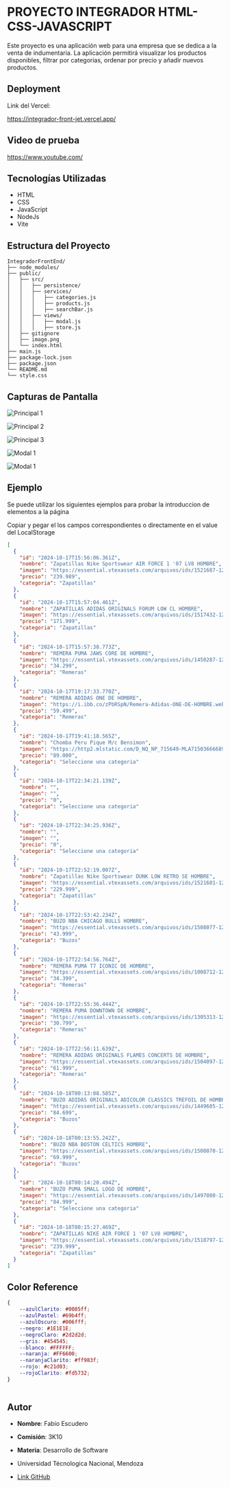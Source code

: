 
# PROYECTO INTEGRADOR HTML-CSS-JAVASCRIPT

Este proyecto es una aplicación web para una empresa que se dedica a la venta de indumentaria. La aplicación permitirá visualizar los productos disponibles, filtrar por categorias, ordenar por precio y añadir nuevos productos.


## Deployment

Link del Vercel:

https://integrador-front-jet.vercel.app/

## Video de prueba

https://www.youtube.com/



## Tecnologías Utilizadas
- HTML
- CSS
- JavaScript
- NodeJs
- Vite


## Estructura del Proyecto

```
IntegradorFrontEnd/
├── node_modules/
├── public/
│   ├── src/
│   │   ├── persistence/
│   │   ├── services/
│   │   │   ├── categories.js
│   │   │   ├── products.js
│   │   │   ├── searchBar.js
│   │   ├── views/
│   │   │   ├── modal.js
│   │   │   ├── store.js
│   ├── gitignore
│   ├── image.png
│   └── index.html
├── main.js
├── package-lock.json
├── package.json
└── README.md
└── style.css
```




## Capturas de Pantalla

![Principal 1](./capturas/principal1.png)

![Principal 2](./capturas/principal2.png)

![Principal 3](./capturas/principal3.png)

![Modal 1](./capturas/modal1.png)

![Modal 1](./capturas/modal2.png)


## Ejemplo

Se puede utilizar los siguientes ejemplos para probar la introduccion de elementos a la página

Copiar y pegar el los campos correspondientes o directamente en el value del LocalStorage

``` json
[
  {
    "id": "2024-10-17T15:56:06.361Z",
    "nombre": "Zapatillas Nike Sportswear AIR FORCE 1 '07 LV8 HOMBRE",
    "imagen": "https://essential.vtexassets.com/arquivos/ids/1521687-1200-auto?v=638645942099330000&width=1200&height=auto&aspect=true",
    "precio": "239.989",
    "categoria": "Zapatillas"
  },
  {
    "id": "2024-10-17T15:57:04.461Z",
    "nombre": "ZAPATILLAS ADIDAS ORIGINALS FORUM LOW CL HOMBRE",
    "imagen": "https://essential.vtexassets.com/arquivos/ids/1517432-1200-auto?v=638622606291030000&width=1200&height=auto&aspect=true",
    "precio": "171.999",
    "categoria": "Zapatillas"
  },
  {
    "id": "2024-10-17T15:57:38.773Z",
    "nombre": "REMERA PUMA JAWS CORE DE HOMBRE",
    "imagen": "https://essential.vtexassets.com/arquivos/ids/1450287-1200-auto?v=638497474350200000&width=1200&height=auto&aspect=true",
    "precio": "34.299",
    "categoria": "Remeras"
  },
  {
    "id": "2024-10-17T19:17:33.770Z",
    "nombre": "REMERA ADIDAS ONE DE HOMBRE",
    "imagen": "https://i.ibb.co/zPbRSpN/Remera-Adidas-ONE-DE-HOMBRE.webp",
    "precio": "59.499",
    "categoria": "Remeras"
  },
  {
    "id": "2024-10-17T19:41:18.565Z",
    "nombre": "Chomba Peru Pique M/c Bensimon",
    "imagen": "https://http2.mlstatic.com/D_NQ_NP_715649-MLA71503666689_092023-O.webp",
    "precio": "89.000",
    "categoria": "Seleccione una categoria"
  },
  {
    "id": "2024-10-17T22:34:21.139Z",
    "nombre": "",
    "imagen": "",
    "precio": "0",
    "categoria": "Seleccione una categoria"
  },
  {
    "id": "2024-10-17T22:34:25.936Z",
    "nombre": "",
    "imagen": "",
    "precio": "0",
    "categoria": "Seleccione una categoria"
  },
  {
    "id": "2024-10-17T22:52:19.007Z",
    "nombre": "Zapatillas Nike Sportswear DUNK LOW RETRO SE HOMBRE",
    "imagen": "https://essential.vtexassets.com/arquivos/ids/1521601-1200-auto?v=638645914033000000&width=1200&height=auto&aspect=true",
    "precio": "229.999",
    "categoria": "Zapatillas"
  },
  {
    "id": "2024-10-17T22:53:42.234Z",
    "nombre": "BUZO NBA CHICAGO BULLS HOMBRE",
    "imagen": "https://essential.vtexassets.com/arquivos/ids/1508077-1200-auto?v=638554438966570000&width=1200&height=auto&aspect=true",
    "precio": "43.999",
    "categoria": "Buzos"
  },
  {
    "id": "2024-10-17T22:54:56.764Z",
    "nombre": "REMERA PUMA T7 ICONIC DE HOMBRE",
    "imagen": "https://essential.vtexassets.com/arquivos/ids/1008712-1200-auto?v=638365616304970000&width=1200&height=auto&aspect=true",
    "precio": "34.399",
    "categoria": "Remeras"
  },
  {
    "id": "2024-10-17T22:55:36.444Z",
    "nombre": "REMERA PUMA DOWNTOWN DE HOMBRE",
    "imagen": "https://essential.vtexassets.com/arquivos/ids/1305313-1200-auto?v=638472539656100000&width=1200&height=auto&aspect=true",
    "precio": "30.799",
    "categoria": "Remeras"
  },
  {
    "id": "2024-10-17T22:56:11.639Z",
    "nombre": "REMERA ADIDAS ORIGINALS FLAMES CONCERTS DE HOMBRE",
    "imagen": "https://essential.vtexassets.com/arquivos/ids/1504097-1200-auto?v=638550182719570000&width=1200&height=auto&aspect=true",
    "precio": "61.999",
    "categoria": "Remeras"
  },
  {
    "id": "2024-10-18T00:13:08.585Z",
    "nombre": "BUZO ADIDAS ORIGINALS ADICOLOR CLASSICS TREFOIL DE HOMBRE",
    "imagen": "https://essential.vtexassets.com/arquivos/ids/1449605-1200-auto?v=638518938258500000&width=1200&height=auto&aspect=true",
    "precio": "84.699",
    "categoria": "Buzos"
  },
  {
    "id": "2024-10-18T00:13:55.242Z",
    "nombre": "BUZO NBA BOSTON CELTICS HOMBRE",
    "imagen": "https://essential.vtexassets.com/arquivos/ids/1508070-1200-auto?v=638554437345700000&width=1200&height=auto&aspect=true",
    "precio": "69.999",
    "categoria": "Buzos"
  },
  {
    "id": "2024-10-18T00:14:20.494Z",
    "nombre": "BUZO PUMA SMALL LOGO DE HOMBRE",
    "imagen": "https://essential.vtexassets.com/arquivos/ids/1497080-1200-auto?v=638550055879570000&width=1200&height=auto&aspect=true",
    "precio": "84.999",
    "categoria": "Seleccione una categoria"
  },
  {
    "id": "2024-10-18T00:15:27.469Z",
    "nombre": "ZAPATILLAS NIKE AIR FORCE 1 '07 LV8 HOMBRE",
    "imagen": "https://essential.vtexassets.com/arquivos/ids/1518797-1200-auto?v=638629723416830000&width=1200&height=auto&aspect=true",
    "precio": "239.999",
    "categoria": "Zapatillas"
  }
]
```

## Color Reference

```css
{
    --azulClarito: #0085ff;
    --azulPastel: #69b4ff;
    --azulOscuro: #006fff;
    --negro: #1E1E1E;
    --negroClaro: #2d2d2d;
    --gris: #454545;
    --blanco: #FFFFFF;
    --naranja: #FF6600;
    --naranjaClarito: #ff983f;
    --rojo: #c21d03;
    --rojoClarito: #fd5732;
}
    
```

## Autor

- **Nombre**: Fabio Escudero
- **Comisión**: 3K10
- **Materia**: Desarrollo de Software
- Universidad Técnologica Nacional, Mendoza

- [Link GitHub](https://github.com/XxFabio24xX)

